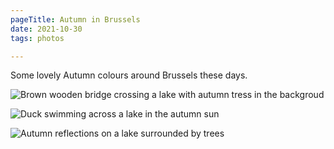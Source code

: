 ```yaml
---
pageTitle: Autumn in Brussels
date: 2021-10-30
tags: photos

---
```

Some lovely Autumn colours around Brussels these days.

![Brown wooden bridge crossing a lake with autumn tress in the backgroud](https://live.staticflickr.com/65535/51640768426_f8423b3dc1_c.jpg)

![Duck swimming across a lake in the autumn sun](https://live.staticflickr.com/65535/51639938427_afec3d795b_c.jpg)

![Autumn reflections on a lake surrounded by trees](https://live.staticflickr.com/65535/51639938607_1581543e3f_c.jpg)
